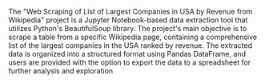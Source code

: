 The "Web Scraping of List of Largest Companies in USA by Revenue from Wikipedia" project is a Jupyter Notebook-based data 
extraction tool that utilizes Python's BeautifulSoup library. The project's main objective is to scrape a table from a specific Wikipedia page,
containing a comprehensive list of the largest companies in the USA ranked by revenue. The extracted data is organized into a structured format
using Pandas DataFrame, and users are provided with the option to export the data to a spreadsheet for further analysis and exploration
